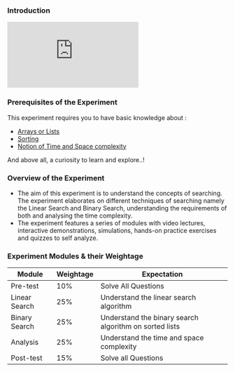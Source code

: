 
### Introduction
<iframe src="https://www.youtube.com/embed/3KKOXD8P4lY" frameborder="0" allow="autoplay; encrypted-media" allowfullscreen></iframe>

### Prerequisites of the Experiment

This experiment requires you to have basic knowledge about :

   - [Arrays or Lists](https://en.wikipedia.org/wiki/Sorting_algorithm)
   - [Sorting](https://en.wikipedia.org/wiki/Sorting_algorithm)
   - [Notion of Time and Space complexity](https://en.wikipedia.org/wiki/Time_complexity)

And above all, a curiosity to learn and explore..!
### Overview of the Experiment

   - The aim of this experiment is to understand the concepts of searching. The experiment elaborates on different techniques of searching namely the Linear Search and Binary Search, understanding the requirements of both and analysing the time complexity.
   - The experiment features a series of modules with video lectures, interactive demonstrations, simulations, hands-on practice exercises and quizzes to self analyze.

### Experiment Modules & their Weightage
|Module 	|Weightage 	|Expectation|
|-----|-----|-----|
|Pre-test 	|10% 	|Solve All Questions|
|Linear Search 	|25% 	|Understand the linear search algorithm|
|Binary Search 	|25% 	|Understand the binary search algorithm on sorted lists|
|Analysis 	|25% 	|Understand the time and space complexity|
|Post-test 	|15% 	|Solve all Questions|


